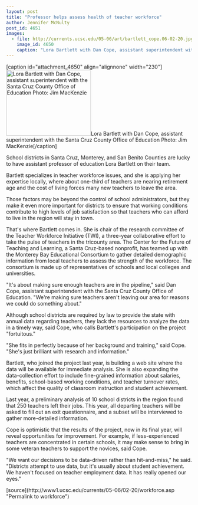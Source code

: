 ```yaml
---
layout: post
title: "Professor helps assess health of teacher workforce"
author: Jennifer McNulty
post_id: 4651
images:
  - file: http://currents.ucsc.edu/05-06/art/bartlett_cope.06-02-20.jpg
    image_id: 4650
    caption: "Lora Bartlett with Dan Cope, assistant superintendent with the Santa Cruz County Office of Education Photo: Jim MacKenzie"
---
```


[caption id="attachment_4650" align="alignnone" width="230"]<a href="http://localhost/mysite/wp-content/uploads/2006/02/bartlett_cope.06-02-20.jpg"><img class="size-full wp-image-4650" src="http://localhost/mysite/wp-content/uploads/2006/02/bartlett_cope.06-02-20.jpg" alt="Lora Bartlett with Dan Cope, assistant superintendent with the Santa Cruz County Office of Education Photo: Jim MacKenzie" width="230" height="178" /></a>Lora Bartlett with Dan Cope, assistant superintendent with the Santa Cruz County Office of Education Photo: Jim MacKenzie[/caption]
<a name="content" id="content"></a>
<p>
  School districts in Santa Cruz, Monterey, and San Benito Counties are lucky to have assistant professor of education Lora Bartlett on their team.
</p>
<p>
  Bartlett specializes in teacher workforce issues, and she is applying her expertise locally, where about one-third of teachers are nearing retirement age and the cost of living forces many new teachers to leave the area.
</p>
<p>
  Those factors may be beyond the control of school administrators, but they make it even more important for districts to ensure that working conditions contribute to high levels of job satisfaction so that teachers who can afford to live in the region will stay in town.
</p>
<p>
  That's where Bartlett comes in. She is chair of the research committee of the Teacher Workforce Initiative (TWI), a three-year collaborative effort to take the pulse of teachers in the tricounty area. The Center for the Future of Teaching and Learning, a Santa Cruz-based nonprofit, has teamed up with the Monterey Bay Educational Consortium to gather detailed demographic information from local teachers to assess the strength of the workforce. The consortium is made up of representatives of schools and local colleges and universities.
</p>
<p>
  "It's about making sure enough teachers are in the pipeline," said Dan Cope, assistant superintendent with the Santa Cruz County Office of Education. "We're making sure teachers aren't leaving our area for reasons we could do something about."
</p>
<p>
  Although school districts are required by law to provide the state with annual data regarding teachers, they lack the resources to analyze the data in a timely way, said Cope, who calls Bartlett's participation on the project "fortuitous."
</p>
<p>
  "She fits in perfectly because of her background and training," said Cope. "She's just brilliant with research and information."
</p>
<p>
  Bartlett, who joined the project last year, is building a web site where the data will be available for immediate analysis. She is also expanding the data-collection effort to include fine-grained information about salaries, benefits, school-based working conditions, and teacher turnover rates, which affect the quality of classroom instruction and student achievement.
</p>
<p>
  Last year, a preliminary analysis of 10 school districts in the region found that 250 teachers left their jobs. This year, all departing teachers will be asked to fill out an exit questionnaire, and a subset will be interviewed to gather more-detailed information.
</p>
<p>
  Cope is optimistic that the results of the project, now in its final year, will reveal opportunities for improvement. For example, if less-experienced teachers are concentrated in certain schools, it may make sense to bring in some veteran teachers to support the novices, said Cope.
</p>
<p>
  "We want our decisions to be data-driven rather than hit-and-miss," he said. "Districts attempt to use data, but it's usually about student achievement. We haven't focused on teacher employment data. It has really opened our eyes."
</p>
[source](http://www1.ucsc.edu/currents/05-06/02-20/workforce.asp "Permalink to workforce")
